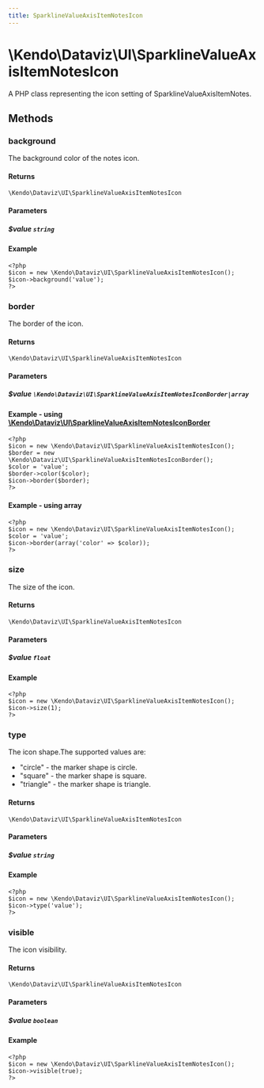 ```yaml
---
title: SparklineValueAxisItemNotesIcon
---
```


# \Kendo\Dataviz\UI\SparklineValueAxisItemNotesIcon

A PHP class representing the icon setting of SparklineValueAxisItemNotes.


## Methods

### background
The background color of the notes icon.

#### Returns
`\Kendo\Dataviz\UI\SparklineValueAxisItemNotesIcon`

#### Parameters

##### $value `string`



#### Example 
    <?php
    $icon = new \Kendo\Dataviz\UI\SparklineValueAxisItemNotesIcon();
    $icon->background('value');
    ?>

### border

The border of the icon.

#### Returns
`\Kendo\Dataviz\UI\SparklineValueAxisItemNotesIcon`

#### Parameters

##### $value `\Kendo\Dataviz\UI\SparklineValueAxisItemNotesIconBorder|array`


#### Example - using [\Kendo\Dataviz\UI\SparklineValueAxisItemNotesIconBorder](/api/wrappers/php/Kendo/Dataviz/UI/SparklineValueAxisItemNotesIconBorder)
    <?php
    $icon = new \Kendo\Dataviz\UI\SparklineValueAxisItemNotesIcon();
    $border = new \Kendo\Dataviz\UI\SparklineValueAxisItemNotesIconBorder();
    $color = 'value';
    $border->color($color);
    $icon->border($border);
    ?>

#### Example - using array

    <?php
    $icon = new \Kendo\Dataviz\UI\SparklineValueAxisItemNotesIcon();
    $color = 'value';
    $icon->border(array('color' => $color));
    ?>

### size
The size of the icon.

#### Returns
`\Kendo\Dataviz\UI\SparklineValueAxisItemNotesIcon`

#### Parameters

##### $value `float`



#### Example 
    <?php
    $icon = new \Kendo\Dataviz\UI\SparklineValueAxisItemNotesIcon();
    $icon->size(1);
    ?>

### type
The icon shape.The supported values are:
* "circle" - the marker shape is circle.
* "square" - the marker shape is square.
* "triangle" - the marker shape is triangle.

#### Returns
`\Kendo\Dataviz\UI\SparklineValueAxisItemNotesIcon`

#### Parameters

##### $value `string`



#### Example 
    <?php
    $icon = new \Kendo\Dataviz\UI\SparklineValueAxisItemNotesIcon();
    $icon->type('value');
    ?>

### visible
The icon visibility.

#### Returns
`\Kendo\Dataviz\UI\SparklineValueAxisItemNotesIcon`

#### Parameters

##### $value `boolean`



#### Example 
    <?php
    $icon = new \Kendo\Dataviz\UI\SparklineValueAxisItemNotesIcon();
    $icon->visible(true);
    ?>

